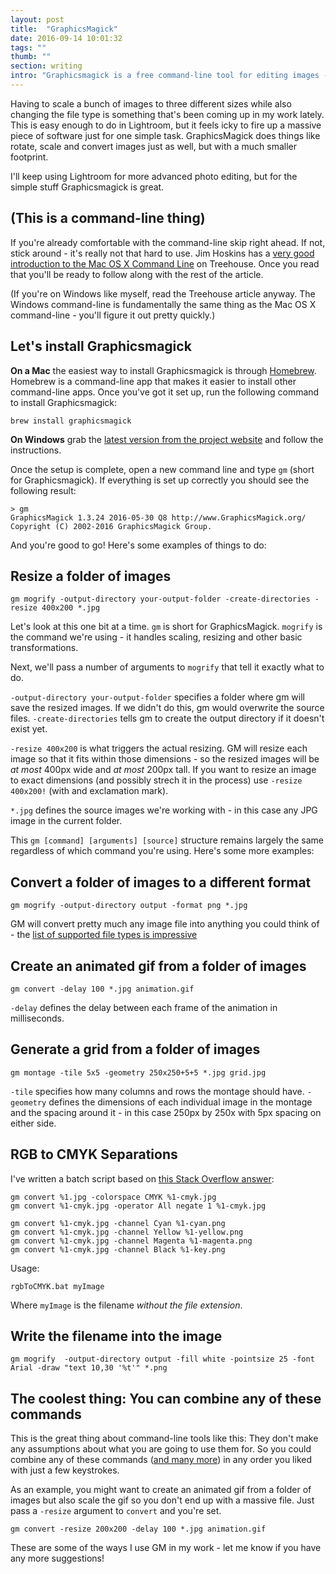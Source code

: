 ```yaml
---
layout: post
title:  "GraphicsMagick"
date: 2016-09-14 10:01:32
tags: ""
thumb: ""
section: writing
intro: "Graphicsmagick is a free command-line tool for editing images - It's great for making simple changes to a whole bunch of images at once."
---
```


Having to scale a bunch of images to three different sizes while also changing the file type is something that's been coming up in my work lately. This is easy enough to do in Lightroom, but it feels icky to fire up a massive piece of software just for one simple task. GraphicsMagick does things like rotate, scale and convert images just as well, but with a much smaller footprint.

I'll keep using Lightroom for more advanced photo editing, but for the simple stuff Graphicsmagick is great.


## (This is a command-line thing)
If you're already comfortable with the command-line skip right ahead. If not, stick around - it's really not that hard to use. Jim Hoskins has a [very good introduction to the Mac OS X Command Line](http://blog.teamtreehouse.com/introduction-to-the-mac-os-x-command-line) on Treehouse. Once you read that you'll be ready to follow along with the rest of the article.

(If you're on Windows like myself, read the Treehouse article anyway. The Windows command-line is fundamentally the same thing as the Mac OS X command-line - you'll figure it out pretty quickly.)

## Let's install Graphicsmagick

**On a Mac** the easiest way to install Graphicsmagick is through [Homebrew](http://brew.sh/). Homebrew is a command-line app that makes it easier to install other command-line apps. Once you've got it set up, run the following command to install Graphicsmagick:

```
brew install graphicsmagick
```

**On Windows** grab the [latest version from the project website](http://www.graphicsmagick.org/index.html) and follow the instructions.

Once the setup is complete, open a new command line and type ```gm``` (short for Graphicsmagick). If everything is set up correctly you should see the following result:

```
> gm
GraphicsMagick 1.3.24 2016-05-30 Q8 http://www.GraphicsMagick.org/
Copyright (C) 2002-2016 GraphicsMagick Group.
```

And you're good to go! Here's some examples of things to do:

## Resize a folder of images
```
gm mogrify -output-directory your-output-folder -create-directories -resize 400x200 *.jpg
```

Let's look at this one bit at a time. 
```gm``` is short for GraphicsMagick. ```mogrify``` is the command we're using - it handles scaling, resizing and other basic transformations.

Next, we'll pass a number of arguments to ```mogrify``` that tell it exactly what to do.

```-output-directory your-output-folder``` specifies a folder where gm will save the resized images. If we didn't do this, gm would overwrite the source files. ```-create-directories``` tells gm to create the output directory if it doesn't exist yet.

```-resize 400x200``` is what triggers the actual resizing. GM will resize each image so that it fits within those dimensions - so the resized images will be _at most_ 400px wide and _at most_ 200px tall. If you want to resize an image to exact dimensions (and possibly strech it in the process) use ```-resize 400x200!``` (with and exclamation mark).

```*.jpg``` defines the source images we're working with - in this case any JPG image in the current folder.

This ```gm [command] [arguments] [source]``` structure remains largely the same regardless of which command you're using. Here's some more examples:

## Convert a folder of images to a different format

```
gm mogrify -output-directory output -format png *.jpg
```

GM will convert pretty much any image file into anything you could think of - the [list of supported file types is impressive](http://www.graphicsmagick.org/GraphicsMagick.html#desc)

## Create an animated gif from a folder of images
```
gm convert -delay 100 *.jpg animation.gif
```

```-delay``` defines the delay between each frame of the animation in milliseconds.

## Generate a grid from a folder of images

```
gm montage -tile 5x5 -geometry 250x250+5+5 *.jpg grid.jpg
```

```-tile``` specifies how many columns and rows the montage should have. 
```-geometry``` defines the dimensions of each individual image in the montage and the spacing around it - in this case 250px by 250x with 5px spacing on either side.

## RGB to CMYK Separations

I've written a batch script based on [this Stack Overflow answer](https://stackoverflow.com/questions/32662618/need-to-generate-separate-cmyk-images-in-color-from-pdf):

```
gm convert %1.jpg -colorspace CMYK %1-cmyk.jpg
gm convert %1-cmyk.jpg -operator All negate 1 %1-cmyk.jpg

gm convert %1-cmyk.jpg -channel Cyan %1-cyan.png
gm convert %1-cmyk.jpg -channel Yellow %1-yellow.png
gm convert %1-cmyk.jpg -channel Magenta %1-magenta.png
gm convert %1-cmyk.jpg -channel Black %1-key.png
```

Usage:

```
rgbToCMYK.bat myImage
```

Where ```myImage``` is the filename _without the file extension_.

## Write the filename into the image

```
gm mogrify  -output-directory output -fill white -pointsize 25 -font Arial -draw "text 10,30 '%t'" *.png
```

## The coolest thing: You can combine any of these commands
This is the great thing about command-line tools like this: They don't make any assumptions about what you are going to use them for. So you could combine any of these commands ([and many more](http://www.graphicsmagick.org/GraphicsMagick.html)) in any order you liked with just a few keystrokes.

As an example, you might want to create an animated gif from a folder of images but also scale the gif so you don't end up with a massive file. Just pass a ```-resize``` argument to ```convert``` and you're set.

```
gm convert -resize 200x200 -delay 100 *.jpg animation.gif
```

These are some of the ways I use GM in my work - let me know if you have any more suggestions!